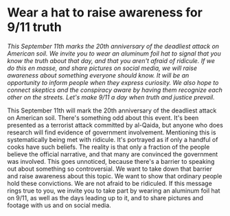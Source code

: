 # Wear a hat to raise awareness for 9/11 truth

*This September 11th marks the 20th anniversary of the deadliest attack on American soil. We invite you to wear an aluminum foil hat to signal that you know the truth about that day, and that you aren't afraid of ridicule. If we do this en masse, and share pictures on social media, we will raise awareness about something everyone should know. It will be an opportunity to inform people when they express curiosity. We also hope to connect skeptics and the conspiracy aware by having them recognize each other on the streets. Let's make 9/11 a day when truth and justice prevail.*

This September 11th will mark the 20th anniversary of the deadliest attack on American soil. There's something odd about this event. It's been presented as a terrorist attack committed by al-Qaida, but anyone who does research will find evidence of government involvement. Mentioning this is systematically being met with ridicule. It's portrayed as if only a handful of cooks have such beliefs. The reality is that only a fraction of the people believe the official narrative, and that many are convinced the government was involved. This goes unnoticed, because there's a barrier to speaking out about something so controversial. We want to take down that barrier and raise awareness about this topic. We want to show that ordinary people hold these convictions. We are not afraid to be ridiculed. If this message rings true to you, we invite you to take part by wearing an aluminum foil hat on 9/11, as well as the days leading up to it, and to share pictures and footage with us and on social media.
